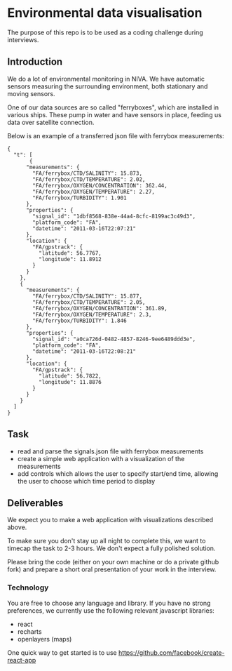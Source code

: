 # Environmental data visualisation

The purpose of this repo is to be used as a coding challenge during interviews.

## Introduction

We do a lot of environmental monitoring in NIVA. We have automatic sensors measuring the surrounding environment, both stationary and moving sensors.

One of our data sources are so called "ferryboxes", which are installed in various ships. These pump in water and have sensors in place, feeding us data over satellite connection.  

Below is an example of a transferred json file with ferrybox measurements:

```
{
  "t": [
       {
      "measurements": {
        "FA/ferrybox/CTD/SALINITY": 15.873, 
        "FA/ferrybox/CTD/TEMPERATURE": 2.02, 
        "FA/ferrybox/OXYGEN/CONCENTRATION": 362.44, 
        "FA/ferrybox/OXYGEN/TEMPERATURE": 2.27, 
        "FA/ferrybox/TURBIDITY": 1.901
      }, 
      "properties": {
        "signal_id": "1dbf8568-838e-44a4-8cfc-8199ac3c49d3", 
        "platform_code": "FA", 
        "datetime": "2011-03-16T22:07:21"
      }, 
      "location": {
        "FA/gpstrack": {
          "latitude": 56.7767, 
          "longitude": 11.8912
        }
      }
    }, 
    {
      "measurements": {
        "FA/ferrybox/CTD/SALINITY": 15.877, 
        "FA/ferrybox/CTD/TEMPERATURE": 2.05, 
        "FA/ferrybox/OXYGEN/CONCENTRATION": 361.89, 
        "FA/ferrybox/OXYGEN/TEMPERATURE": 2.3, 
        "FA/ferrybox/TURBIDITY": 1.846
      }, 
      "properties": {
        "signal_id": "a0ca726d-0482-4857-8246-9ee6489ddd3e", 
        "platform_code": "FA", 
        "datetime": "2011-03-16T22:08:21"
      }, 
      "location": {
        "FA/gpstrack": {
          "latitude": 56.7822, 
          "longitude": 11.8876
        }
      }
    }
  ]
}
```


## Task
- read and parse the signals.json file with ferrybox measurements
- create a simple web application with a visualization of the measurements
- add controls which allows the user to specify start/end time, allowing the user to choose which time period to display


## Deliverables

We expect you to make a web application with visualizations described above.

To make sure you don't stay up all night to complete this, we want to timecap the task to 2-3 hours. We don't expect a fully polished solution.

Please bring the code (either on your own machine or do a private github fork) and prepare a short oral presentation of your work in the interview.

### Technology

You are free to choose any language and library. If you have no strong preferences, we currently use the following relevant javascript libraries:

- react
- recharts
- openlayers (maps)

One quick way to get started is to use https://github.com/facebook/create-react-app